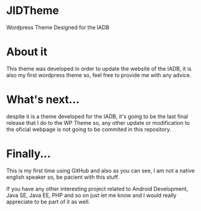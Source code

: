 # JIDTheme
Wordpress Theme Designed for the IADB

# About it

This theme was developed in order to update the website of the IADB, it is also my first wordpress theme so, 
feel free to provide me with any advice.

# What's next...

despite it is a theme developed for the IADB, it's going to be the last final release that I do to the WP Theme so, 
any other update or modification to the oficial webpage is not going to be commited in this repository.

# Finally...

This is my first time using GitHub and also as you can see, I am not a native english speaker so, be pacient with this stuff.

If you have any other interesting project related to Android Development, Java SE, Java EE, PHP and so on just let me know
and I would really appreciate to be part of it as well.
